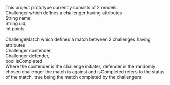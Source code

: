 This project prototype currently consists of 2 models: 
<br />Challenger which defines a challenger having attributes 
<br />String name, 
<br />String uid,
<br />int points 
<br />
<br />ChallengeMatch which defines a match between 2 challenges having attributes
<br />Challenger contender,
<br />Challenger defender,
<br />bool isCompleted
<br />Where the contender is the challenge initiater, defender is the randomly chosen challenger the match is against and isCompleted refers to the status of the match, true being the match completed by the challengers.